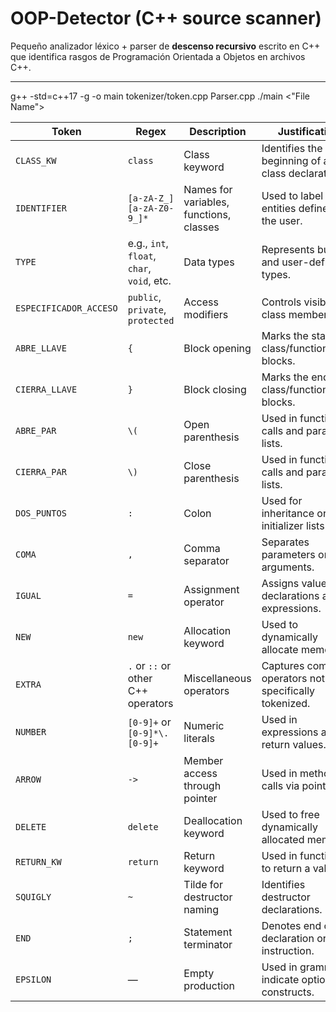 # OOP-Detector (C++ source scanner)

Pequeño analizador léxico + parser de **descenso recursivo** escrito en C++
que identifica rasgos de Programación Orientada a Objetos en archivos C++.

---
g++ -std=c++17 -g -o main tokenizer/token.cpp Parser.cpp
./main <"File Name">


| **Token**              | **Regex**                                  | **Description**                         | **Justification**                                     |
| ---------------------- | ------------------------------------------ | --------------------------------------- | ----------------------------------------------------- |
| `CLASS_KW`             | `class`                                    | Class keyword                           | Identifies the beginning of a class declaration.      |
| `IDENTIFIER`           | `[a-zA-Z_][a-zA-Z0-9_]*`                   | Names for variables, functions, classes | Used to label entities defined by the user.           |
| `TYPE`                 | e.g., `int`, `float`, `char`, `void`, etc. | Data types                              | Represents built-in and user-defined types.           |
| `ESPECIFICADOR_ACCESO` | `public`, `private`, `protected`           | Access modifiers                        | Controls visibility of class members.                 |
| `ABRE_LLAVE`           | `{`                                        | Block opening                           | Marks the start of class/function/code blocks.        |
| `CIERRA_LLAVE`         | `}`                                        | Block closing                           | Marks the end of class/function/code blocks.          |
| `ABRE_PAR`             | `\(`                                       | Open parenthesis                        | Used in function calls and parameter lists.           |
| `CIERRA_PAR`           | `\)`                                       | Close parenthesis                       | Used in function calls and parameter lists.           |
| `DOS_PUNTOS`           | `:`                                        | Colon                                   | Used for inheritance or initializer lists.            |
| `COMA`                 | `,`                                        | Comma separator                         | Separates parameters or arguments.                    |
| `IGUAL`                | `=`                                        | Assignment operator                     | Assigns values in declarations and expressions.       |
| `NEW`                  | `new`                                      | Allocation keyword                      | Used to dynamically allocate memory.                  |
| `EXTRA`                | `.` or `::` or other C++ operators         | Miscellaneous operators                 | Captures common operators not specifically tokenized. |
| `NUMBER`               | `[0-9]+` or `[0-9]*\.[0-9]+`               | Numeric literals                        | Used in expressions and return values.                |
| `ARROW`                | `->`                                       | Member access through pointer           | Used in method calls via pointers.                    |
| `DELETE`               | `delete`                                   | Deallocation keyword                    | Used to free dynamically allocated memory.            |
| `RETURN_KW`            | `return`                                   | Return keyword                          | Used in functions to return a value.                  |
| `SQUIGLY`              | `~`                                        | Tilde for destructor naming             | Identifies destructor declarations.                   |
| `END`                  | `;`                                        | Statement terminator                    | Denotes end of a declaration or instruction.          |
| `EPSILON`              | —                                          | Empty production                        | Used in grammar to indicate optional constructs.      |